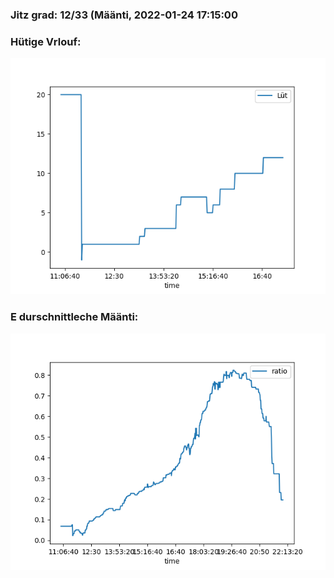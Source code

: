 ### Jitz grad: 12/33 (Määnti, 2022-01-24 17:15:00

### Hütige Vrlouf:
![Graph](Today.png)

### E durschnittleche Määnti:
![Graph](Määnti.png)